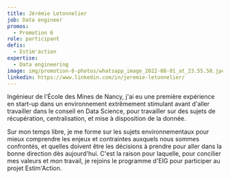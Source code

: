 ```yaml
---
title: Jérémie Letonnelier
job: Data engineer
promos:
  - Promotion 6
role: participant
defis:
  - Estim'action
expertise:
  - Data engineering
image: img/promotion-6-photos/whatsapp_image_2022-08-01_at_23.55.58.jpeg
linkedin: https://www.linkedin.com/in/jeremie-letonnelier/
---
```


Ingénieur de l'École des Mines de Nancy, j'ai eu une première expérience en start-up dans un environnement extrêmement stimulant avant d'aller travailler dans le conseil en Data Science, pour travailler sur des sujets de récupération, centralisation, et mise à disposition de la donnée.

Sur mon temps libre, je me forme sur les sujets environnementaux pour mieux comprendre les enjeux et contraintes auxquels nous sommes confrontés, et quelles doivent être les décisions à prendre pour aller dans la bonne direction dès aujourd'hui. C'est la raison pour laquelle, pour concilier mes valeurs et mon travail, je rejoins le programme d'EIG pour participer au projet Estim'Action.
